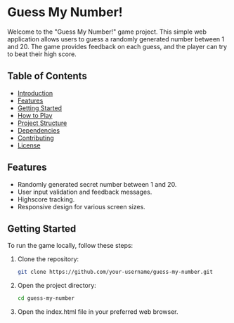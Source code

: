 # Guess My Number!

Welcome to the "Guess My Number!" game project. This simple web application allows users to guess a randomly generated number between 1 and 20. The game provides feedback on each guess, and the player can try to beat their high score.

## Table of Contents

- [Introduction](#guess-my-number)
- [Features](#features)
- [Getting Started](#getting-started)
- [How to Play](#how-to-play)
- [Project Structure](#project-structure)
- [Dependencies](#dependencies)
- [Contributing](#contributing)
- [License](#license)

## Features

- Randomly generated secret number between 1 and 20.
- User input validation and feedback messages.
- Highscore tracking.
- Responsive design for various screen sizes.

## Getting Started

To run the game locally, follow these steps:

1. Clone the repository:

   ```bash
   git clone https://github.com/your-username/guess-my-number.git
2. Open the project directory:
   ```bash
   cd guess-my-number
3. Open the index.html file in your preferred web browser.
